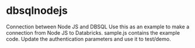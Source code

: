 # dbsqlnodejs
Connection between Node JS and DBSQL
Use this as an example to make a connection from Node JS to Databricks. sample.js contains the example code. Update the authentication parameters and use it to test/demo.
